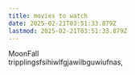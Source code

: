 ```yaml
---
title: movies to watch
date: 2025-02-21T03:51:33.879Z
lastmod: 2025-02-21T03:51:33.879Z
---
```

MoonFall\
tripplingsfsihiwlfgjawilbguwiufnas,
